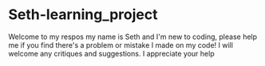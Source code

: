 # Seth-learning_project
Welcome to my respos
my name is Seth and I'm new to coding,
please help me if you find there's a problem or mistake I made on my code! 
I will welcome any critiques and suggestions.
I appreciate your help
